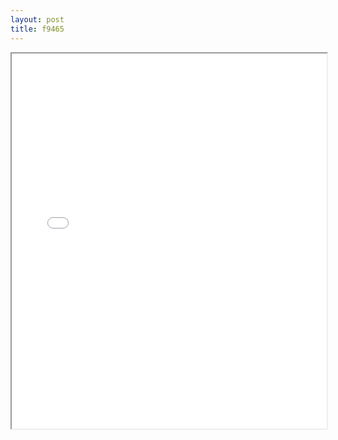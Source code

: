 ```yaml
---
layout: post
title: f9465
---
```


<div class="pdf-container">
<iframe src="/ea/assets/pdfs/forms/f9465.pdf" height="600" width="100%" allowFullScreen="true"></iframe>
</div>

